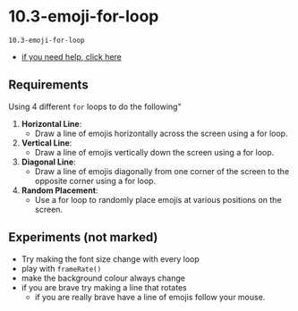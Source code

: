 # 10.3-emoji-for-loop
```
10.3-emoji-for-loop
```

- [if you need help, click here](https://thecodingtrain.com/tracks/code-programming-with-p5-js/code/4-loops/1-while-for)


## Requirements
Using 4 different `for` loops to do the following"
1. **Horizontal Line**:
   - Draw a line of emojis horizontally across the screen using a for loop.
2. **Vertical Line**:
   - Draw a line of emojis vertically down the screen using a for loop.
3. **Diagonal Line**:
   - Draw a line of emojis diagonally from one corner of the screen to the opposite corner using a for loop.
4. **Random Placement**:
   - Use a for loop to randomly place emojis at various positions on the screen.


## Experiments (not marked)
- Try making the font size change with every loop
- play with `frameRate()`
- make the background colour always change 
- if you are brave try making a line that rotates
   - if you are really brave have a line of emojis follow your mouse. 
